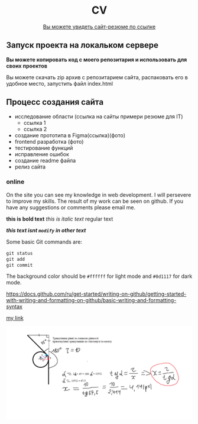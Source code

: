 <h1 align="center">СV</h1>

<div align="center"><a href="https://resum.online">Вы можете увидеть сайт-резюме по ссылке</a></div>

## Запуск проекта на локальком сервере
**Вы можете копировать код с моего репозитария и использовать для своих проектов**

Вы можете скачать zip архив с репозитарием сайта, распаковать его в удобное место, запустить файл index.html

## Процесс создания сайта

* исследование области (ссылка на сайты примери резюме для IT)
  - ссылка 1
  - ссылка 2
* создание прототипа в Figma(ссылка)(фото)
* frontend разработка (фото)
* тестирование функций
* исправление ошибок
* создание readme файла
* релиз сайта

### online
On the site you can see my knowledge in web development.
I will persevere to improve my skills.
The result of my work can be seen on github.
If you have any suggestions or comments please email me. 

**this is bold text**
*this is italic text* 
regular text

***this text isnt `modify` in other text***


Some basic Git commands are:
```
git status  
git add
git commit
```
The background color should be `#ffffff` for light mode and `#0d1117` for dark mode.

https://docs.github.com/ru/get-started/writing-on-github/getting-started-with-writing-and-formatting-on-github/basic-writing-and-formatting-syntax

[my link](https://google.com)

![This is my image](images_Readme/circleTangentToAnObtuseAngle.png)


